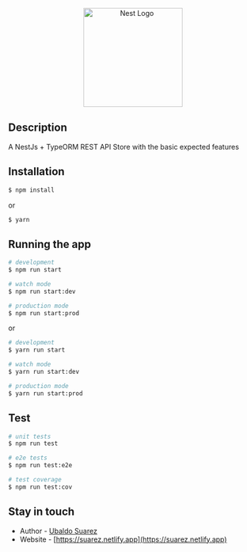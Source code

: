 <p align="center">
  <a href="http://nestjs.com/" target="blank"><img src="https://nestjs.com/img/logo-small.svg" width="200" alt="Nest Logo" /></a>
</p>

[circleci-image]: https://img.shields.io/circleci/build/github/nestjs/nest/master?token=abc123def456
[circleci-url]: https://circleci.com/gh/nestjs/nest

## Description

A NestJs + TypeORM REST API Store with the basic expected features

## Installation

```bash
$ npm install
```

or

```bash
$ yarn
```

## Running the app

```bash
# development
$ npm run start

# watch mode
$ npm run start:dev

# production mode
$ npm run start:prod
```

or

```bash
# development
$ yarn run start

# watch mode
$ yarn run start:dev

# production mode
$ yarn run start:prod
```

## Test

```bash
# unit tests
$ npm run test

# e2e tests
$ npm run test:e2e

# test coverage
$ npm run test:cov
```

## Stay in touch

- Author - [Ubaldo Suarez](https://www.linkedin.com/in/usuarezs/)
- Website - [https://suarez.netlify.app](https://suarez.netlify.app)
